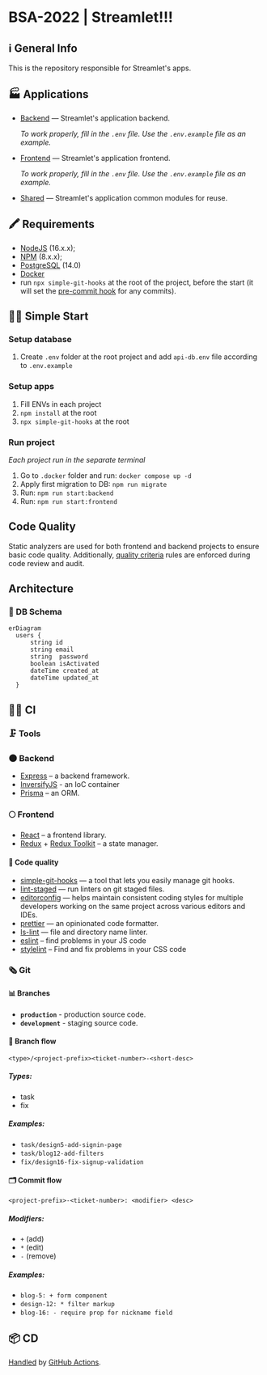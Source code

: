 # BSA-2022 | Streamlet!!!

## ℹ️ General Info

This is the repository responsible for Streamlet's apps.

## 🏭 Applications

- [Backend](./backend) — Streamlet's application backend.

  _To work properly, fill in the `.env` file. Use the `.env.example` file as an example._

- [Frontend](./frontend) — Streamlet's application frontend.

  _To work properly, fill in the `.env` file. Use the `.env.example` file as an example._

- [Shared](./shared) — Streamlet's application common modules for reuse.

## 🖍 Requirements

- [NodeJS](https://nodejs.org/en/) (16.x.x);
- [NPM](https://www.npmjs.com/) (8.x.x);
- [PostgreSQL](https://www.postgresql.org/) (14.0)
- [Docker](https://www.docker.com)
- run `npx simple-git-hooks` at the root of the project, before the start (it will set the [pre-commit hook](https://www.npmjs.com/package/simple-git-hooks) for any commits).

## 🏃‍♂️ Simple Start

### Setup database
1. Create `.env` folder at the root project and add `api-db.env` file according to `.env.example`

### Setup apps
1. Fill ENVs in each project
2. `npm install` at the root
3. `npx simple-git-hooks` at the root

### Run project

_Each project run in the separate terminal_

1. Go to `.docker` folder and run: `docker compose up -d`
2. Apply first migration to DB: `npm run migrate`
3. Run: `npm run start:backend`
4. Run: `npm run start:frontend`

## Code Quality

Static analyzers are used for both frontend and backend projects to ensure basic code quality. Additionally, [quality criteria](https://github.com/BinaryStudioAcademy/quality-criteria/blob/production/source/javascript.md) rules are enforced during code review and audit.

## Architecture

### 💽 DB Schema

```mermaid
erDiagram
  users {
      string id
      string email
      string  password
      boolean isActivated
      dateTime created_at
      dateTime updated_at
  }
```

## 🧑‍💻 CI

### 🗜 Tools

### 🌑 Backend

- [Express](https://expressjs.com/) – a backend framework.
- [InversifyJS](https://inversify.io) - an IoC container
- [Prisma](https://www.prisma.io/) – an ORM.

### 🌕 Frontend

- [React](https://reactjs.org/) – a frontend library.
- [Redux](https://redux.js.org/) + [Redux Toolkit](https://redux-toolkit.js.org/) – a state manager.

#### 🥊 Code quality

- [simple-git-hooks](https://www.npmjs.com/package/simple-git-hooks) — a tool that lets you easily manage git hooks.
- [lint-staged](https://www.npmjs.com/package/lint-staged) — run linters on git staged files.
- [editorconfig](https://editorconfig.org/) — helps maintain consistent coding styles for multiple developers working on the same project across various editors and IDEs.
- [prettier](https://prettier.io/) — an opinionated code formatter.
- [ls-lint](https://ls-lint.org/) — file and directory name linter.
- [eslint](https://eslint.org/) – find problems in your JS code
- [stylelint](https://stylelint.io/) – Find and fix problems in your CSS code

### 🗞 Git

#### 📊 Branches

- **`production`** - production source code.
- **`development`** - staging source code.

#### 🌳 Branch flow

```
<type>/<project-prefix><ticket-number>-<short-desc>
```

##### Types:

- task
- fix

##### Examples:

- `task/design5-add-signin-page`
- `task/blog12-add-filters`
- `fix/design16-fix-signup-validation`

#### 🗂 Commit flow

```
<project-prefix>-<ticket-number>: <modifier> <desc>
```

##### Modifiers:

- `+` (add)
- `*` (edit)
- `-` (remove)

##### Examples:

- `blog-5: + form component`
- `design-12: * filter markup`
- `blog-16: - require prop for nickname field`

## 📦 CD

[Handled](.github/workflows/cd.yml) by [GitHub Actions](https://docs.github.com/en/actions).
